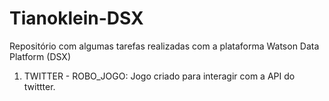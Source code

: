 # Tianoklein-DSX
Repositório com algumas tarefas realizadas com a plataforma Watson Data Platform (DSX)

1) TWITTER - ROBO_JOGO: Jogo criado para interagir com a API do twittter.

